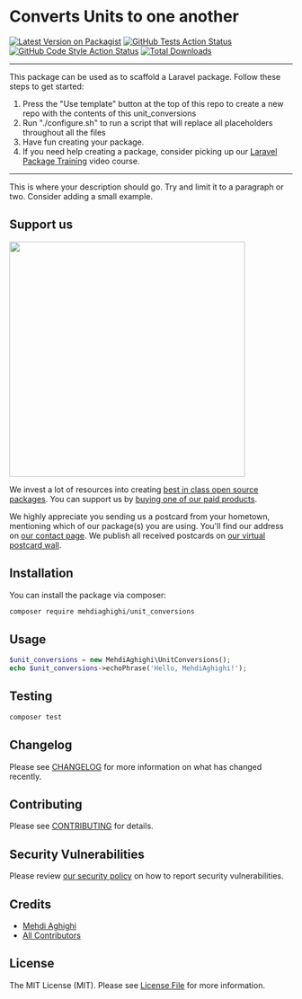# Converts Units to one another

[![Latest Version on Packagist](https://img.shields.io/packagist/v/mehdiaghighi/unit_conversions.svg?style=flat-square)](https://packagist.org/packages/mehdiaghighi/unit_conversions)
[![GitHub Tests Action Status](https://img.shields.io/github/workflow/status/mehdiaghighi/unit_conversions/run-tests?label=tests)](https://github.com/mehdiaghighi/unit_conversions/actions?query=workflow%3ATests+branch%3Amaster)
[![GitHub Code Style Action Status](https://img.shields.io/github/workflow/status/mehdiaghighi/unit_conversions/Check%20&%20fix%20styling?label=code%20style)](https://github.com/mehdiaghighi/unit_conversions/actions?query=workflow%3A"Check+%26+fix+styling"+branch%3Amaster)
[![Total Downloads](https://img.shields.io/packagist/dt/mehdiaghighi/unit_conversions.svg?style=flat-square)](https://packagist.org/packages/mehdiaghighi/unit_conversions)

---
This package can be used as to scaffold a Laravel package. Follow these steps to get started:

1. Press the "Use template" button at the top of this repo to create a new repo with the contents of this unit_conversions
2. Run "./configure.sh" to run a script that will replace all placeholders throughout all the files
3. Have fun creating your package.
4. If you need help creating a package, consider picking up our <a href="https://laravelpackage.training">Laravel Package Training</a> video course.
---

This is where your description should go. Try and limit it to a paragraph or two. Consider adding a small example.

## Support us

[<img src="https://github-ads.s3.eu-central-1.amazonaws.com/unit-conversions.jpg?t=1" width="419px" />](https://spatie.be/github-ad-click/unit-conversions)

We invest a lot of resources into creating [best in class open source packages](https://spatie.be/open-source). You can support us by [buying one of our paid products](https://spatie.be/open-source/support-us).

We highly appreciate you sending us a postcard from your hometown, mentioning which of our package(s) you are using. You'll find our address on [our contact page](https://spatie.be/about-us). We publish all received postcards on [our virtual postcard wall](https://spatie.be/open-source/postcards).

## Installation

You can install the package via composer:

```bash
composer require mehdiaghighi/unit_conversions
```

## Usage

```php
$unit_conversions = new MehdiAghighi\UnitConversions();
echo $unit_conversions->echoPhrase('Hello, MehdiAghighi!');
```

## Testing

```bash
composer test
```

## Changelog

Please see [CHANGELOG](CHANGELOG.md) for more information on what has changed recently.

## Contributing

Please see [CONTRIBUTING](.github/CONTRIBUTING.md) for details.

## Security Vulnerabilities

Please review [our security policy](../../security/policy) on how to report security vulnerabilities.

## Credits

- [Mehdi Aghighi](https://github.com/MehdiAghighi)
- [All Contributors](../../contributors)

## License

The MIT License (MIT). Please see [License File](LICENSE.md) for more information.
